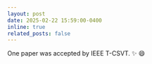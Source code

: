 ```yaml
---
layout: post
date: 2025-02-22 15:59:00-0400
inline: true
related_posts: false
---
```


One paper was accepted by IEEE T-CSVT. :sparkles: :smile: